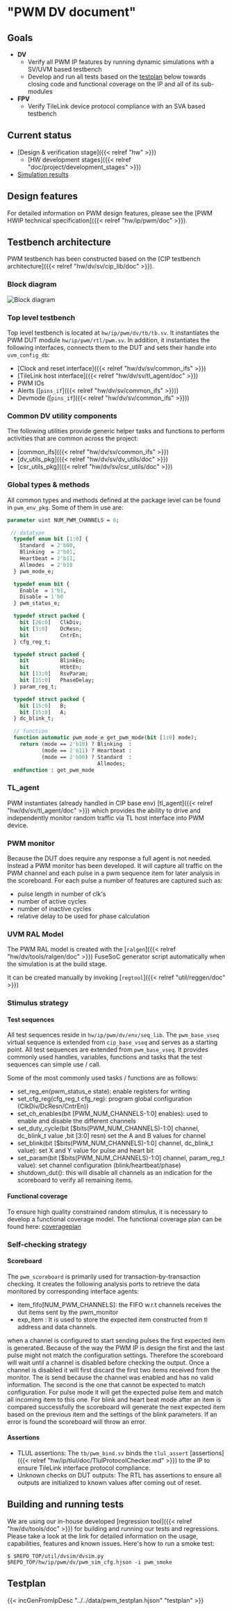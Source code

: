 # "PWM DV document"

## Goals
* **DV**
  * Verify all PWM IP features by running dynamic simulations with a SV/UVM based testbench
  * Develop and run all tests based on the [testplan](#testplan) below towards closing code and functional coverage on the IP and all of its sub-modules
* **FPV**
  * Verify TileLink device protocol compliance with an SVA based testbench

## Current status
* [Design & verification stage]({{< relref "hw" >}})
  * [HW development stages]({{< relref "doc/project/development_stages" >}})
* [Simulation results](https://reports.opentitan.org/hw/ip/pwm/dv/latest/results.html)

## Design features
For detailed information on PWM design features, please see the
[PWM HWIP technical specification]({{< relref "hw/ip/pwm/doc" >}}).

## Testbench architecture
PWM testbench has been constructed based on the
[CIP testbench architecture]({{< relref "hw/dv/sv/cip_lib/doc" >}}).

### Block diagram
![Block diagram](tb.svg)

### Top level testbench
Top level testbench is located at `hw/ip/pwm/dv/tb/tb.sv`. It instantiates the PWM DUT module `hw/ip/pwm/rtl/pwm.sv`.
In addition, it instantiates the following interfaces, connects them to the DUT and sets their handle into `uvm_config_db`:
* [Clock and reset interface]({{< relref "hw/dv/sv/common_ifs" >}})
* [TileLink host interface]({{< relref "hw/dv/sv/tl_agent/doc" >}})
* PWM IOs
* Alerts ([`pins_if`]({{< relref "hw/dv/sv/common_ifs" >}}))
* Devmode ([`pins_if`]({{< relref "hw/dv/sv/common_ifs" >}}))

### Common DV utility components
The following utilities provide generic helper tasks and functions to perform activities
that are common across the project:
* [common_ifs]({{< relref "hw/dv/sv/common_ifs" >}})
* [dv_utils_pkg]({{< relref "hw/dv/sv/dv_utils/doc" >}})
* [csr_utils_pkg]({{< relref "hw/dv/sv/csr_utils/doc" >}})

### Global types & methods
All common types and methods defined at the package level can be found in
`pwm_env_pkg`. Some of them in use are:
```systemverilog
parameter uint NUM_PWM_CHANNELS = 6;

 // datatype
  typedef enum bit [1:0] {
    Standard  = 2'b00,
    Blinking  = 2'b01,
    Heartbeat = 2'b11,
    Allmodes  = 2'b10
  } pwm_mode_e;

  typedef enum bit {
    Enable  = 1'b1,
    Disable = 1'b0
  } pwm_status_e;

  typedef struct packed {
    bit [26:0]   ClkDiv;
    bit [3:0]    DcResn;
    bit          CntrEn;
  } cfg_reg_t;

  typedef struct packed {
    bit          BlinkEn;
    bit          HtbtEn;
    bit [13:0]   RsvParam;
    bit [15:0]   PhaseDelay;
  } param_reg_t;

  typedef struct packed {
    bit [15:0]   B;
    bit [15:0]   A;
  } dc_blink_t;

  // function
  function automatic pwm_mode_e get_pwm_mode(bit [1:0] mode);
    return (mode == 2'b10) ? Blinking  :
           (mode == 2'b11) ? Heartbeat :
           (mode == 2'b00) ? Standard  :
                             Allmodes;
  endfunction : get_pwm_mode
```
### TL_agent
PWM instantiates (already handled in CIP base env) [tl_agent]({{< relref "hw/dv/sv/tl_agent/doc" >}})
which provides the ability to drive and independently monitor random traffic via
TL host interface into PWM device.

### PWM monitor
Because the DUT does require any response a full agent is not needed.
Instead a PWM monitor has been developed.
It will capture all traffic on the PWM channel and each pulse in a pwm sequence item for later analysis in the scoreboard.
For each pulse a number of features are captured such as:
* pulse length in number of clk's
* number of active cycles
* number of inactive cycles
* relative delay to be used for phase calculation

### UVM RAL Model
The PWM RAL model is created with the [`ralgen`]({{< relref "hw/dv/tools/ralgen/doc" >}})
FuseSoC generator script automatically when the simulation is at the build stage.

It can be created manually by invoking [`regtool`]({{< relref "util/reggen/doc" >}})

### Stimulus strategy
#### Test sequences
All test sequences reside in `hw/ip/pwm/dv/env/seq_lib`.
The `pwm_base_vseq` virtual sequence is extended from `cip_base_vseq` and serves as a starting point.
All test sequences are extended from `pwm_base_vseq`.
It provides commonly used handles, variables, functions and tasks that the test sequences can simple use / call.

Some of the most commonly used tasks / functions are as follows:
* set_reg_en(pwm_status_e state): enable registers for writing
* set_cfg_reg(cfg_reg_t cfg_reg): program global configuration  (ClkDiv/DcResn/CntrEn))
* set_ch_enables(bit [PWM_NUM_CHANNELS-1:0] enables): used to enable and disable the different channels
* set_duty_cycle(bit [$bits(PWM_NUM_CHANNELS)-1:0] channel, dc_blink_t value ,bit [3:0] resn) set the A and B values for channel
* set_blink(bit [$bits(PWM_NUM_CHANNELS)-1:0] channel, dc_blink_t value): set X and Y value for pulse and heart bit
* set_param(bit [$bits(PWM_NUM_CHANNELS)-1:0] channel, param_reg_t value): set channel configuration (blink/heartbeat/phase)
* shutdown_dut(): this will disable all channels as an indication for the scoreboard to verify all remaining items.

#### Functional coverage
To ensure high quality constrained random stimulus, it is necessary to develop a functional coverage model.
The functional coverage plan can be found here: [coverageplan](#testplan)

### Self-checking strategy
#### Scoreboard
The `pwm_scoreboard` is primarily used for transaction-by-transaction checking.
It creates the following analysis ports to retrieve the data monitored by corresponding interface agents:
* item_fifo[NUM_PWM_CHANNELS]: the FIFO w.r.t channels receives the dut items sent by the pwm_monitor
* exp_item                   : It is used to store the expected item constructed from tl address and data channels.

when a channel is configured to start sending pulses the first expected item is generated.
Because of the way the PWM IP is design the first and the last pulse might not match the configuration settings.
Therefore the scoreboard will wait until a channel is disabled before checking the output.
Once a channel is disabled it will first discard the first two items received from the monitor.
The is send because the channel was enabled and has no valid information.
The second is the one that cannot be expected to match configuration.
For pulse mode it will get the expected pulse item and match all incoming item to this one.
For blink and heart beat mode after an item is compared successfully the scoreboard will generate the next expected item based on the previous item and the settings of the blink parameters.
If an error is found the scoreboard will throw an error.

#### Assertions
* TLUL assertions: The `tb/pwm_bind.sv` binds the `tlul_assert` [assertions]({{< relref "hw/ip/tlul/doc/TlulProtocolChecker.md" >}}) to the IP to ensure TileLink interface protocol compliance.
* Unknown checks on DUT outputs: The RTL has assertions to ensure all outputs are initialized to known values after coming out of reset.


## Building and running tests
We are using our in-house developed [regression tool]({{< relref "hw/dv/tools/doc" >}}) for building and running our tests and regressions.
Please take a look at the link for detailed information on the usage, capabilities, features and known issues.
Here's how to run a smoke test:
```console
$ $REPO_TOP/util/dvsim/dvsim.py $REPO_TOP/hw/ip/pwm/dv/pwm_sim_cfg.hjson -i pwm_smoke
```

## Testplan
{{< incGenFromIpDesc "../../data/pwm_testplan.hjson" "testplan" >}}
